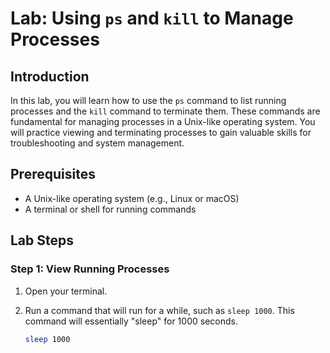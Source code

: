 # Lab: Using `ps` and `kill` to Manage Processes

## Introduction

In this lab, you will learn how to use the `ps` command to list running processes and the `kill` command to terminate them. These commands are fundamental for managing processes in a Unix-like operating system. You will practice viewing and terminating processes to gain valuable skills for troubleshooting and system management.

## Prerequisites

- A Unix-like operating system (e.g., Linux or macOS)
- A terminal or shell for running commands

## Lab Steps

### Step 1: View Running Processes

1. Open your terminal.

2. Run a command that will run for a while, such as `sleep 1000`. This command will essentially "sleep" for 1000 seconds.

   ```bash
   sleep 1000
   ```

